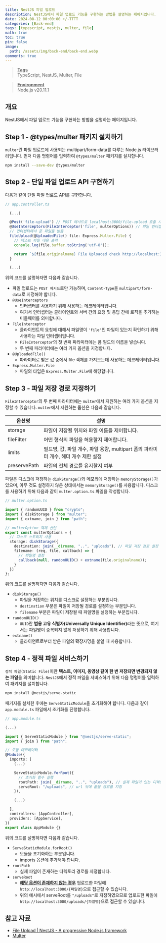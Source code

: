 ```yaml
---
title: NestJS 파일 업로드
description: NestJS에서 파일 업로드 기능을 구현하는 방법을 설명하는 페이지입니다.
date: 2024-08-12 00:00:00 +/-TTTT
categories: [Back-end]
tags: [typescript, nestjs, multer, file]
math: true
toc: true
pin: false
image:
  path: /assets/img/back-end/back-end.webp
comments: true
---
```


<blockquote class="prompt-info"><p><strong><u>Tags</u></strong> <br />
TypeScript, NestJS, Multer, File</p></blockquote>

<blockquote class="prompt-info"><p><strong><u>Environment</u></strong> <br />
Node.js v20.11.1 </p></blockquote>

## 개요

NestJS에서 파일 업로드 기능을 구현하는 방법을 설명하는 페이지입니다.

## Step 1 - @types/multer 패키지 설치하기

`multer`란 파일 업로드에 사용되는 multipart/form-data를 다루는 Node.js 라이브러리입니다. 먼저 다음 명령어를 입력하여 `@types/multer` 패키지를 설치합니다.

```bash
npm install --save-dev @types/multer
```

## Step 2 - 단일 파일 업로드 API 구현하기

다음과 같이 단일 파일 업로드 API를 구현합니다.

```typescript
// app.controller.ts

  (...)

  @Post('file-upload') // POST 메서드로 localhost:3000/file-upload 호출 시 동작
  @UseInterceptors(FileInterceptor('file', multerOptions)) // 파일 인터셉터
  // 인터셉터에서 준 파일을 받음
  fileUpload(@UploadedFile() file: Express.Multer.File) {
    // 텍스트 파일 내용 출력
    console.log(file.buffer.toString('utf-8'));

    return `${file.originalname} File Uploaded check http://localhost:3000/uploads/${file.filename}`;
  }

  (...)
```

위의 코드를 설명하자면 다음과 같습니다.

- 파일 업로드는 `POST 메서드`로만 가능하며, `Content-Type`을 `multipart/form-data`로 지정해야 합니다.
- `@UseInterceptors`
  - 인터셉터를 사용하기 위해 사용하는 데코레이터입니다.
  - 여기서 인터셉터는 클라이언트와 서버 간의 요청 및 응답 간에 로직을 추가하는 미들웨어를 의미합니다.
- `FileInterceptor`
  - 클라이언트의 요청에 대해서 파일명이 `'file'`인 파일이 있는지 확인하기 위해 사용하는 파일 인터셉터입니다.
  - `FileInterceptor`의 첫 번째 파라미터에는 폼 필드의 이름을 넣습니다.
  - 두 번째 파라미터에는 여러 가지 옵션을 지정합니다.
- `@UploadedFile()`
  - 파라미터로 받은 값 중에서 file 객체를 가져오는데 사용하는 데코레이터입니다.
- `Express.Multer.File`
  - 파일의 타입은 `Express.Multer.File`에 해당합니다.

## Step 3 - 파일 저장 경로 지정하기

`FileInterceptor`의 두 번째 파라미터에는 `multer`에서 지원하는 여러 가지 옵션을 지정할 수 있습니다. `multer`에서 지원하는 옵션은 다음과 같습니다.

| 옵션명       | 설명                                                                                |
| ------------ | ----------------------------------------------------------------------------------- |
| storage      | 파일이 저장될 위치와 파일 이름을 제어합니다.                                        |
| fileFilter   | 어떤 형식의 파일을 허용할지 제어합니다.                                             |
| limits       | 필드명, 값, 파일 개수, 파일 용량, multipart 폼의 파라미터 개수, 헤더 개수 제한 설정 |
| preservePath | 파일의 전체 경로를 유지할지 여부                                                    |

파일은 디스크에 저장하는 `diskStorage()`와 메모리에 저장하는 `memoryStorage()`가 있으며, 아무 것도 설정하지 않은 상태에서는 `memoryStorage()`를 사용합니다. 디스크를 사용하기 위해 다음과 같이 `multer.option.ts` 파일을 작성합니다.

```typescript
// multer.option.ts

import { randomUUID } from "crypto";
import { diskStorage } from "multer";
import { extname, join } from "path";

// multerOption 객체 선언
export const multerOptions = {
  // 디스크 스토리지 사용
  storage: diskStorage({
    destination: join(__dirname, "..", "uploads"), // 파일 저장 경로 설정
    filename: (req, file, callback) => {
      // 파일명 설정
      callback(null, randomUUID() + extname(file.originalname));
    }
  })
};
```

위의 코드를 설명하자면 다음과 같습니다.

- `diskStorage()`
  - 파일을 저장하는 위치를 디스크로 설정하는 부분입니다.
  - `destination` 부분은 파일이 저장될 경로를 설정하는 부분입니다.
  - `filename` 부분은 파일이 저장될 때 파일명을 설정하는 부분입니다.
- `randomUUID()`
  - `UUID`란 <b>범용 고유 식별자(Universally Unique Identifier)</b>라는 뜻으로, 여기서는 파일명이 중복되지 않게 저장하기 위해 사용합니다.
- `extname()`
  - 클라이언트로부터 받은 파일의 확장자명을 붙일 때 사용합니다.

## Step 4 - 정적 파일 서비스하기

`정적 파일(Static File)`이란 <b>텍스트, 이미지, 동영상 같이 한 번 저장되면 변경되지 않는 파일</b>을 의미합니다. `NestJS`에서 정적 파일을 서비스하기 위해 다음 명령어를 입력하여 패키지를 설치합니다.

```bash
npm install @nestjs/serve-static
```

패키지를 설치한 후에는 `ServeStaticModule`을 초기화해야 합니다. 다음과 같이 `app.module.ts` 파일에서 초기화를 진행합니다.

```typescript
// app.module.ts

(...)

import { ServeStaticModule } from "@nestjs/serve-static";
import { join } from "path";

// 모듈 데코레이터
@Module({
  imports: [
    (...)

    ServeStaticModule.forRoot({
      // 초기화 함수 실행
      rootPath: join(__dirname, "..", "uploads"), // 실제 파일이 있는 디렉토리 경로
      serveRoot: "/uploads", // url 뒤에 붙을 경로를 지정
    }),

    (...)

  ],
  controllers: [AppController],
  providers: [AppService],
})
export class AppModule {}
```

위의 코드를 설명하자면 다음과 같습니다.

- `ServeStaticModule.forRoot()`
  - 모듈을 초기화하는 부분입니다.
  - imports 옵션에 추가해야 합니다.
- `rootPath`
  - 실제 파일이 존재하는 디렉토리 경로를 지정합니다.
- `serveRoot`
  - <b><u>해당 옵션이 존재하지 않는 경우</u></b> 업로드한 파일에 `http://localhost:3000/{파일명}`으로 접근할 수 있습니다.
  - 위의 예시에서 serveRoot를 `"/uploads"`로 지정하였으므로 업로드한 파일에 `http://localhost:3000/uploads/{파일명}`으로 접근할 수 있습니다.

## 참고 자료

- <a href="https://docs.nestjs.com/techniques/file-upload" target="_blank">File Upload | NestJS - A progressive Node.js framework</a>
- <a href="https://github.com/expressjs/multer/blob/master/doc/README-ko.md" target="_blank">Multer</a>
